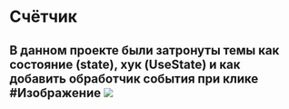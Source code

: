 # Счётчик
<h2>В данном проекте были затронуты темы как состояние (state), хук (UseState) и как добавить обработчик события при клике
#Изображение
<img src = "https://i.ibb.co/6H8nMtG/image.png">
